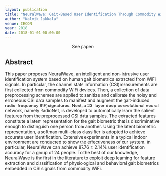 ```yaml
---
layout: publication
title: "NeuralWave: Gait-Based User Identification Through Commodity WiFi and Deep Learning"
author: "Kalvik Jakkala"
venue: IECON
year: 2018
date: 2018-01-01 00:00:00
---
```


<center>See paper: <a href="https://ieeexplore.ieee.org/document/8591820"><i class="fa fa-file-text" aria-hidden="true"></i></a></center>

## Abstract
This paper proposes NeuralWave, an intelligent and non-intrusive user identification system based on human gait biometrics extracted from WiFi signals. In particular, the channel state information (CSI)measurements are first collected from commodity WiFi devices. Then, a collection of data preprocessing schemes are applied to sanitize and calibrate the noisy and erroneous CSI data samples to manifest and augment the gait-induced radio-frequency (RF)signatures. Next, a 23-layer deep convolutional neural network, namely RadioNet, is developed to automatically learn the salient features from the preprocessed CSI data samples. The extracted features constitute a latent representation for the gait biometric that is discriminative enough to distinguish one person from another. Using the latent biometric representation, a softmax multi-class classifier is adopted to achieve accurate user identification. Extensive experiments in a typical indoor environment are conducted to show the effectiveness of our system. In particular, NeuralWave can achieve 87.76 ± 2.14% user identification accuracy for a group of 24 people. To the best of our knowledge, NeuralWave is the first in the literature to exploit deep learning for feature extraction and classification of physiological and behavioral gait biometrics embedded in CSI signals from commodity WiFi.
